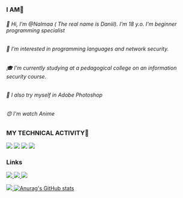 ### I AM🌵
###### 👋 Hi, I’m @Nalmaa ( The real name is Daniil). I'm 18 y.o. I'm beginner programming specialist
###### 👀 I’m interested in programming languages and network security.
###### 🎓 I’m currently studying at a pedagogical college on an information security course.
###### 🌱 I also try myself in Adobe Photoshop
###### 😍 I'm watch Anime

### MY TECHNICAL ACTIVITY👾
<p align='left'>
<img src="https://img.shields.io/badge/-InfoWatch-32CD32?style=for-the-badge&logo=infowatch"/>
<img src="https://img.shields.io/badge/C%23-239120?style=for-the-badge&logo=c-sharp&logoColor=white"/>
<img src="https://img.shields.io/badge/MySQL-005C84?style=for-the-badge&logo=mysql&logoColor=white"/>
<img src="https://img.shields.io/badge/Adobe-Photoshop-31A8FF?style=for-the-badge&logo=Adobe-Photoshop&labelColor=0a446b&logoWidth=15"/>

### Links
<p align='left'>
   <a href="https://vk.com/tay0ta/">
       <img src="https://img.shields.io/badge/вконтакте-%232E87FB.svg?&style=for-the-badge&logo=vk&logoColor=white"/>                 
 <a href="https://instagram.com/video.narkotiki/">
       <img src="https://img.shields.io/badge/Instagram-E4405F?style=for-the-badge&logo=instagram&logoColor=white"/>             
 <a href="https://t-do.ru/tay0ta/">
       <img src="https://img.shields.io/badge/Telegram-2CA5E0?style=for-the-badge&logo=telegram&logoColor=white"/>
 
![](https://komarev.com/ghpvc/?username=nalmaa&style=flat-square&Color=4B0082)
![Anurag's GitHub stats](https://github-readme-stats.vercel.app/api?username=nalmaa&show_icons=true&theme=dracula)

   
    
    







<!---
Nalmaa/Nalmaa is a ✨ special ✨ repository because its `README.md` (this file) appears on your GitHub profile.
You can click the Preview link to take a look at your changes.
--->

